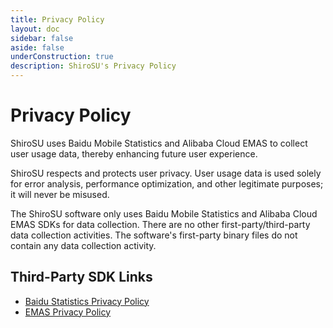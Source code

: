 ```yaml
---
title: Privacy Policy
layout: doc
sidebar: false
aside: false
underConstruction: true
description: ShiroSU's Privacy Policy
---
```

# Privacy Policy

ShiroSU uses Baidu Mobile Statistics and Alibaba Cloud EMAS to collect user usage data, thereby enhancing future user experience.

ShiroSU respects and protects user privacy. User usage data is used solely for error analysis, performance optimization, and other legitimate purposes; it will never be misused.

The ShiroSU software only uses Baidu Mobile Statistics and Alibaba Cloud EMAS SDKs for data collection.  There are no other first-party/third-party data collection activities.  The software's first-party binary files do not contain any data collection activity.

## Third-Party SDK Links

- [Baidu Statistics Privacy Policy](https://tongji.baidu.com/web/help/article?id=330&type=0&castk=LTE%3D)
- [EMAS Privacy Policy](https://terms.aliyun.com/legal-agreement/terms/suit_bu1_ali_cloud/suit_bu1_ali_cloud202112071754_83380.html)
